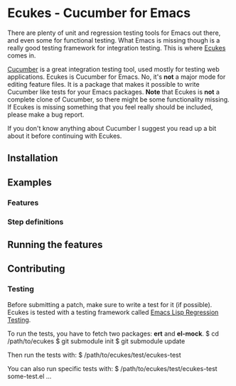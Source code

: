 # Ecukes - Cucumber for Emacs
There are plenty of unit and regression testing tools for Emacs out
there, and even some for functional testing. What Emacs is missing
though is a really good testing framework for integration
testing. This is where [Ecukes](http://github.com/rejeep/ecukes) comes in.

[Cucumber](http://cukes.info/) is a great integration testing tool,
used mostly for testing web applications. Ecukes is Cucumber for
Emacs. No, it's **not** a major mode for editing feature files. It is
a package that makes it possible to write Cucumber like tests for your
Emacs packages. **Note** that Ecukes is **not** a complete clone of
Cucumber, so there might be some functionality missing. If Ecukes is
missing something that you feel really should be included, please make
a bug report.

If you don't know anything about Cucumber I suggest you read up a bit
about it before continuing with Ecukes.

## Installation

## Examples

### Features
        
### Step definitions

## Running the features

## Contributing

### Testing
Before submitting a patch, make sure to write a test for it (if
possible). Ecukes is tested with a testing framework called
[Emacs Lisp Regression Testing](http://github.com/emacsmirror/ert).

To run the tests, you have to fetch two packages: **ert** and **el-mock**.
    $ cd /path/to/ecukes
    $ git submodule init
    $ git submodule update
    
Then run the tests with:
    $ /path/to/ecukes/test/ecukes-test

You can also run specific tests with:
    $ /path/to/ecukes/test/ecukes-test some-test.el ...
